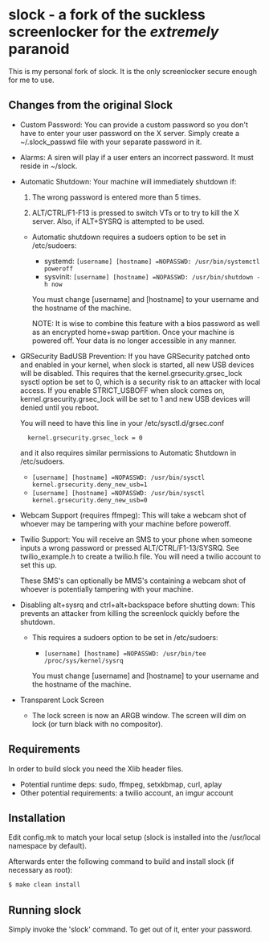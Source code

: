# slock - a fork of the suckless screenlocker for the _extremely_ paranoid

This is my personal fork of slock. It is the only screenlocker secure enough
for me to use.

## Changes from the original Slock

- Custom Password: You can provide a custom password so you don't have to enter
  your user password on the X server. Simply create a ~/.slock_passwd file with
  your separate password in it.

- Alarms: A siren will play if a user enters an incorrect password. It must
  reside in ~/slock.

- Automatic Shutdown: Your machine will immediately shutdown if:

  1. The wrong password is entered more than 5 times.

  2. ALT/CTRL/F1-F13 is pressed to switch VTs or to try to kill the X server.
     Also, if ALT+SYSRQ is attempted to be used.

  - Automatic shutdown requires a sudoers option to be set in /etc/sudoers:

    - systemd: `[username] [hostname] =NOPASSWD: /usr/bin/systemctl poweroff`
    - sysvinit: `[username] [hostname] =NOPASSWD: /usr/bin/shutdown -h now`

    You must change [username] and [hostname] to your username and the hostname
    of the machine.

    NOTE: It is wise to combine this feature with a bios password as well as an
    encrypted home+swap partition. Once your machine is powered off. Your data
    is no longer accessible in any manner.

- GRSecurity BadUSB Prevention: If you have GRSecurity patched onto and enabled
  in your kernel, when slock is started, all new USB devices will be disabled.
  This requires that the kernel.grsecurity.grsec_lock sysctl option be set to 0,
  which is a security risk to an attacker with local access. If you enable
  STRICT\_USBOFF when slock comes on, kernel.grsecurity.grsec_lock will be set
  to 1 and new USB devices will denied until you reboot.

  You will need to have this line in your /etc/sysctl.d/grsec.conf

        kernel.grsecurity.grsec_lock = 0

  and it also requires similar permissions to Automatic Shutdown in
  /etc/sudoers.

    - `[username] [hostname] =NOPASSWD: /usr/bin/sysctl kernel.grsecurity.deny_new_usb=1`
    - `[username] [hostname] =NOPASSWD: /usr/bin/sysctl kernel.grsecurity.deny_new_usb=0`

- Webcam Support (requires ffmpeg): This will take a webcam shot of whoever may
  be tampering with your machine before poweroff.

- Twilio Support: You will receive an SMS to your phone when someone inputs a
  wrong password or pressed ALT/CTRL/F1-13/SYSRQ. See twilio_example.h to create a
  twilio.h file. You will need a twilio account to set this up.

  These SMS's can optionally be MMS's containing a webcam shot of whoever is
  potentially tampering with your machine.

- Disabling alt+sysrq and ctrl+alt+backspace before shutting down: This
  prevents an attacker from killing the screenlock quickly before the shutdown.

  - This requires a sudoers option to be set in /etc/sudoers:

    - `[username] [hostname] =NOPASSWD: /usr/bin/tee /proc/sys/kernel/sysrq`

    You must change [username] and [hostname] to your username and the hostname
    of the machine.

- Transparent Lock Screen

  - The lock screen is now an ARGB window. The screen will dim on lock (or turn
    black with no compositor).

## Requirements

In order to build slock you need the Xlib header files.

- Potential runtime deps: sudo, ffmpeg, setxkbmap, curl, aplay
- Other potential requirements: a twilio account, an imgur account

## Installation

Edit config.mk to match your local setup (slock is installed into
the /usr/local namespace by default).

Afterwards enter the following command to build and install slock
(if necessary as root):

``` bash
$ make clean install
```

## Running slock

Simply invoke the 'slock' command. To get out of it, enter your password.
